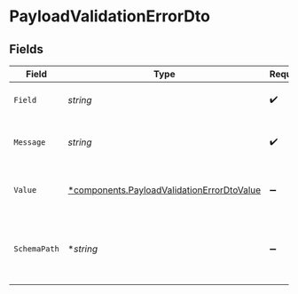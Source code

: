 # PayloadValidationErrorDto


## Fields

| Field                                                                                                   | Type                                                                                                    | Required                                                                                                | Description                                                                                             | Example                                                                                                 |
| ------------------------------------------------------------------------------------------------------- | ------------------------------------------------------------------------------------------------------- | ------------------------------------------------------------------------------------------------------- | ------------------------------------------------------------------------------------------------------- | ------------------------------------------------------------------------------------------------------- |
| `Field`                                                                                                 | *string*                                                                                                | :heavy_check_mark:                                                                                      | Field path that failed validation                                                                       | user.name                                                                                               |
| `Message`                                                                                               | *string*                                                                                                | :heavy_check_mark:                                                                                      | Validation error message                                                                                | must have required property 'name'                                                                      |
| `Value`                                                                                                 | [*components.PayloadValidationErrorDtoValue](../../models/components/payloadvalidationerrordtovalue.md) | :heavy_minus_sign:                                                                                      | The actual value that failed validation                                                                 | {<br/>"age": 25<br/>}                                                                                   |
| `SchemaPath`                                                                                            | **string*                                                                                               | :heavy_minus_sign:                                                                                      | JSON Schema path where the validation failed                                                            | #/required                                                                                              |